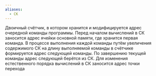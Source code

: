 ```yaml
---
aliases:
  - СК
---
```

Двоичный счётчик, в котором хранится и модифицируется адрес очередной команды программы. Перед началом вычислений в СК заносится адрес ячейки основной памяти, где хранится первая команда. В процессе выполнения каждой команды путём увеличения содержимого СК на длину выполняемой команды в счётчике формируется адрес следующей команды. По завершению текущей команды адрес следующей берётся из СК. Для изменения естественного порядка вычислений в СК заносится адрес точки перехода